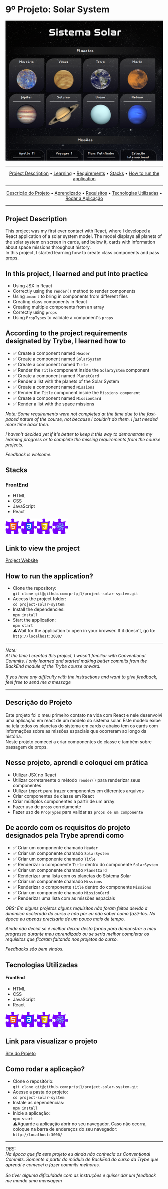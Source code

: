 # 9º Projeto: Solar System
<p align="center">
<img src="https://github.com/prtpj1/project-solar-system/blob/main/src/images/09%20-%20SolarSystem.png" alt="Header" />
</p>

---
<p align="center">
<a href="#project-description">Project Description</a> •
<a href="#in-this-project-i-learned-and-put-into-practice">Learning</a> •
<a href="#according-to-the-project-requirements-designated-by-trybe-i-learned-how-to">Requirements</a> •
<a href="#stacks">Stacks</a> •
<a href="#how-to-run-the-application">How to run the application</a>
</p>

---
<p align="center">
<a href="#descrição-do-projeto">Descrição do Projeto</a> •
<a href="#nesse-projeto-aprendi-e-coloquei-em-prática">Aprendizado</a> •
<a href="#de-acordo-com-os-requisitos-do-projeto-designados-pela-trybe-aprendi-como">Requisitos</a> •
<a href="#tecnologias-utilizadas">Tecnologias Utilizadas</a> •
<a href="#como-rodar-a-aplicação">Rodar a Aplicação</a>
</p>

---
## Project Description
This project was my first ever contact with React, where I developed a React application of a solar system model. The model displays all planets of the solar system on screen in cards, and below it, cards with information about space missions throughout history. <br>
In this project, I started learning how to create class components and pass props.

## In this project, I learned and put into practice
- Using JSX in React
- Correctly using the `render()` method to render components
- Using `import` to bring in components from different files
- Creating class components in React
- Creating multiple components from an array
- Correctly using `props`
- Using `PropTypes` to validate a component's `props`

## According to the project requirements designated by Trybe, I learned how to
- ✅ Create a component named `Header`
- ✅ Create a component named `SolarSystem`
- ✅ Create a component named `Title`
- ✅ Render the `Title` component inside the `SolarSystem` component  
- ✅ Create a component named `PlanetCard`
- ✅ Render a list with the planets of the Solar System  
- ✅ Create a component named `Missions`
- ✅ Render the `Title` component inside the `Missions component`
- ✅ Create a component named `MissionCard`
- ✅ Render a list with the space missions  

_*Note: Some requirements were not completed at the time due to the fast-paced nature of the course, not because I couldn't do them. I just needed more time back then.*_

_*I haven't decided yet if it's better to keep it this way to demonstrate my learning progress or to complete the missing requirements from the course projects.*_

_*Feedback is welcome.*_

## Stacks
### FrontEnd
- HTML
- CSS
- JavaScript
- React

<a href="https://developer.mozilla.org/en-US/docs/Glossary/HTML5" target="_blank" rel="noreferrer"><img src="https://github.com/prtpj1/prtpj1/blob/main/Github%20Imgs/html2.png?raw=true" width="50" height="50" alt="HTML Icon" /></a><a href="https://www.w3.org/TR/CSS/#css" target="_blank" rel="noreferrer"><img src="https://github.com/prtpj1/prtpj1/blob/main/Github%20Imgs/CSS2.png?raw=true" width="50" height="50" alt="CSS3 Icon" /></a><a href="https://developer.mozilla.org/en-US/docs/Web/JavaScript" target="_blank" rel="noreferrer"><img src="https://github.com/prtpj1/prtpj1/blob/main/Github%20Imgs/JavaScript2.png?raw=true" width="50" height="50" alt="JavaScript Icon" /></a><a href="https://reactjs.org/" target="_blank" rel="noreferrer"><img src="https://github.com/prtpj1/prtpj1/blob/main/Github%20Imgs/React2.png?raw=true" width="50" height="50" alt="React Icon" /></a>

## Link to view the project
[Project Website](https://prtpj1-project-solar-system-neon.vercel.app/)

## How to run the application?
- Clone the repository: <br>
`git clone git@github.com:prtpj1/project-solar-system.git` 
- Access the project folder: <br>
`cd project-solar-system`
- Install the dependencies: <br>
`npm install`
- Start the application: <br>
`npm start` <br>
⚠️Wait for the application to open in your browser. If it doesn't, go to: `http://localhost:3000/`

---
_*Note:*_ <br>
_*At the time I created this project, I wasn't familiar with Conventional Commits. I only learned and started making better commits from the BackEnd module of the Trybe course onward.*_ <br><br>
_*If you have any difficulty with the instructions and want to give feedback, feel free to send me a message*_

---
## Descrição do Projeto
Este projeto foi o meu primeiro contato na vida com React e nele desenvolvi uma aplicação em react de um modelo do sistema solar. Este modelo exibe na tela todos os planetas do sistema em cards e abaixo tem os cards com informações sobre as missões espaciais que ocorreram ao longo da história.<br>
Neste projeto comecei a criar componentes de classe e também sobre passagem de props.

## Nesse projeto, aprendi e coloquei em prática
- Utilizar JSX no React
- Utilizar corretamente o método `render()` para renderizar seus componentes
- Utilizar `import` para trazer componentes em diferentes arquivos
- Criar componentes de classe em React
- Criar múltiplos componentes a partir de um array
- Fazer uso de `props` corretamente
- Fazer uso de `PropTypes` para validar as `props de um componente`

## De acordo com os requisitos do projeto designados pela Trybe aprendi como
- ✅ Criar um componente chamado `Header`
- ✅ Criar um componente chamado `SolarSystem`
- ✅ Criar um componente chamado `Title`
- ✅ Renderizar o componente `Title` dentro do componente `SolarSystem`
- ✅ Criar um componente chamado `PlanetCard`
- ✅ Renderizar uma lista com os planetas do Sistema Solar  
- ✅ Criar um componente chamado `Missions`
- ✅ Renderizar o componente `Title` dentro do componente `Missions`
- ✅ Criar um componente chamado `MissionCard`
- ✅ Renderizar uma lista com as missões espaciais  

_*OBS: Em alguns projetos alguns requisitos não foram feitos devido a dinamica acelerada do curso e não por eu não saber como fazê-los. Na época eu apenas precisaria de um pouco mais de tempo.*_

_*Ainda não decidi se é melhor deixar desta forma para demonstrar o meu progresso durante meu aprendizado ou se seria melhor completar os requisitos que ficaram faltando nos projetos do curso.*_

_*Feedbacks são bem vindos.*_

## Tecnologias Utilizadas
#### FrontEnd
- HTML
- CSS
- JavaScript
- React

<a href="https://developer.mozilla.org/en-US/docs/Glossary/HTML5" target="_blank" rel="noreferrer"><img src="https://github.com/prtpj1/prtpj1/blob/main/Github%20Imgs/html2.png?raw=true" width="50" height="50" alt="HTML Icon" /></a><a href="https://www.w3.org/TR/CSS/#css" target="_blank" rel="noreferrer"><img src="https://github.com/prtpj1/prtpj1/blob/main/Github%20Imgs/CSS2.png?raw=true" width="50" height="50" alt="CSS3 Icon" /></a><a href="https://developer.mozilla.org/en-US/docs/Web/JavaScript" target="_blank" rel="noreferrer"><img src="https://github.com/prtpj1/prtpj1/blob/main/Github%20Imgs/JavaScript2.png?raw=true" width="50" height="50" alt="JavaScript Icon" /></a><a href="https://reactjs.org/" target="_blank" rel="noreferrer"><img src="https://github.com/prtpj1/prtpj1/blob/main/Github%20Imgs/React2.png?raw=true" width="50" height="50" alt="React Icon" /></a>

## Link para visualizar o projeto
[Site do Projeto](https://prtpj1-project-solar-system-neon.vercel.app/)

## Como rodar a aplicação?
- Clone o repositório: <br>
`git clone git@github.com:prtpj1/project-solar-system.git` 
- Acesse a pasta do projeto: <br>
`cd project-solar-system`
- Instale as dependências: <br>
`npm install`
- Inicie a aplicação: <br>
`npm start` <br>
⚠️Aguarde a aplicação abrir no seu navegador. Caso não ocorra, coloque na barra de endereços do seu navegador: `http://localhost:3000/`

---
_*OBS:*_ <br>
_*Na época que fiz este projeto eu ainda não conhecia os Conventional Commits. Somente a partir do módulo de BackEnd do curso da Trybe que aprendi e comecei a fazer commits melhores.*_ <br><br>
_*Se tiver alguma dificuldade com as instruções e quiser dar um feedback me mande uma mensagem*_
